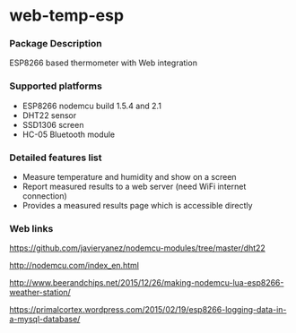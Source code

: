 # web-temp-esp

### Package Description

ESP8266 based thermometer with Web integration

### Supported platforms
- ESP8266 nodemcu build 1.5.4 and 2.1
- DHT22 sensor
- SSD1306 screen
- HC-05 Bluetooth module

### Detailed features list
- Measure temperature and humidity and show on a screen
- Report measured results to a web server (need WiFi internet connection)
- Provides a measured results page which is accessible directly

### Web links

https://github.com/javieryanez/nodemcu-modules/tree/master/dht22

http://nodemcu.com/index_en.html

http://www.beerandchips.net/2015/12/26/making-nodemcu-lua-esp8266-weather-station/

https://primalcortex.wordpress.com/2015/02/19/esp8266-logging-data-in-a-mysql-database/
